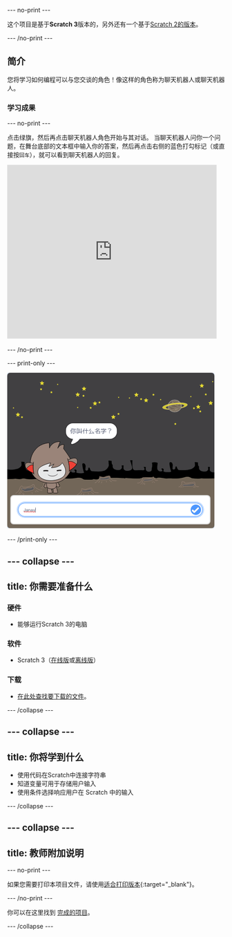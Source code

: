 --- no-print ---

这个项目是基于**Scratch 3**版本的，另外还有一个基于[Scratch 2的版本](https://projects.raspberrypi.org/zh-CN/projects/chatbot-scratch2)。

--- /no-print ---

## 简介

您将学习如何编程可以与您交谈的角色！像这样的角色称为聊天机器人或聊天机器人。

### 学习成果

--- no-print ---

点击绿旗，然后再点击聊天机器人角色开始与其对话。 当聊天机器人问你一个问题，在舞台底部的文本框中输入你的答案，然后再点击右侧的蓝色打勾标记（或直接按`回车`），就可以看到聊天机器人的回复。

<div class="scratch-preview">
  <iframe allowtransparency="true" width="485" height="402" src="https://scratch.mit.edu/projects/embed/373463002/?autostart=false" 
  frameborder="0" scrolling="no"></iframe>
</div>

--- /no-print ---

--- print-only ---

![完成的项目](images/chatbot-preview.png)

--- /print-only ---

--- collapse ---
---
title: 你需要准备什么
---

### 硬件

- 能够运行Scratch 3的电脑

### 软件

- Scratch 3（[在线版](https://rpf.io/scratchon)或[离线版](https://rpf.io/scratchoff)）

### 下载

- [在此处查找要下载的文件](https://rpf.io/p/zh-CN/chatbot-go)。

--- /collapse ---

--- collapse ---
---
title: 你将学到什么
---

- 使用代码在Scratch中连接字符串
- 知道变量可用于存储用户输入
- 使用条件选择响应用户在 Scratch 中的输入

--- /collapse ---

--- collapse ---
---
title: 教师附加说明
---

--- no-print ---

如果您需要打印本项目文件，请使用[适合打印版本](https://projects.raspberrypi.org/zh-CN/projects/chatbot/print){:target="_blank"}。

--- /no-print ---

你可以在这里找到 [完成的项目](https://rpf.io/p/zh-CN/chatbot-get)。

--- /collapse ---
